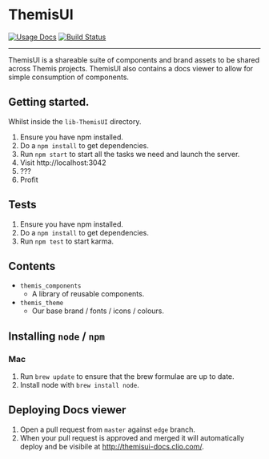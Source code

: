 # ThemisUI

[![Usage Docs](http://dabuttonfactory.com/button.png?t=Usage+Docs&f=Calibri&ts=15&tc=fff&tshs=1&tshc=444&w=110&h=18&c=3&bgt=gradient&bgc=69adf1&ebgc=4891dc&bs=1&bc=236ab4)](http://themisui-docs.clio.com/)
[![Build Status](https://travis-ci.org/clio/lib-themisui.svg)](https://travis-ci.org/clio/lib-themisui)

---

ThemisUI is a shareable suite of components and brand assets to be shared across Themis projects. ThemisUI also contains a docs viewer to allow for simple consumption of components.

## Getting started.

Whilst inside the `lib-ThemisUI` directory.

1. Ensure you have npm installed.
2. Do a `npm install` to get dependencies.
3. Run `npm start` to start all the tasks we need and launch the server.
4. Visit http://localhost:3042
5. ???
6. Profit

## Tests

1. Ensure you have npm installed.
2. Do a `npm install` to get dependencies.
3. Run `npm test` to start karma.

## Contents

- `themis_components`
  - A library of reusable components.
- `themis_theme`
  - Our base brand / fonts / icons / colours.

## Installing `node` / `npm`

### Mac

1. Run `brew update` to ensure that the brew formulae are up to date.
2. Install node with `brew install node`.

## Deploying Docs viewer

1. Open a pull request from `master` against `edge` branch.
2. When your pull request is approved and merged it will automatically deploy and be visibile at http://themisui-docs.clio.com/.
